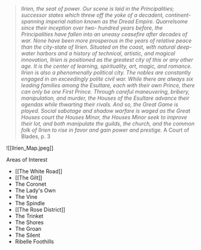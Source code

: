 > _Ilrien, the seat of power. Our scene is laid in the Principalities; successor states
which threw off the yoke of a decadent, continent-spanning imperial nation
known as the Dread Empire. Quarrelsome since their inception over two-
hundred years before, the Principalities have fallen into an uneasy ceasefire after
decades of war. None have been more prosperous in the years of relative peace
than the city-state of Ilrien.
Situated on the coast, with natural deep-water harbors and a history of technical,
artistic, and magical innovation, Ilrien is positioned as the greatest city of this or
any other age. It is the center of learning, spirituality, art, magic, and romance.
Ilrien is also a phenomenally political city. The nobles are constantly engaged in
an exceedingly polite civil war. While there are always six leading families among
the Esultare, each with their own Prince, there can only be one First Prince.
Through careful maneuvering, bribery, manipulation, and murder, the Houses
of the Esultare advance their agendas while thwarting their rivals.
And so, the Great Game is played. Social sabotage and shadow warfare is waged
as the Great Houses court the Houses Minor, the Houses Minor seek to improve
their lot, and both manipulate the guilds, the church, and the common folk of
Ilrien to rise in favor and gain power and prestige._
> A Court of Blades, p. 3

![[Ilrien_Map.jpeg]]

Areas of Interest
* [[The White Road]]
* [[The Gilt]]
* The Coronet
* The Lady's Own
* The Vine
* The Spindle
* [[The Rose District]]
* The Trinket
* The Shores
* The Groan
* The Silent
* Ribelle Foothills